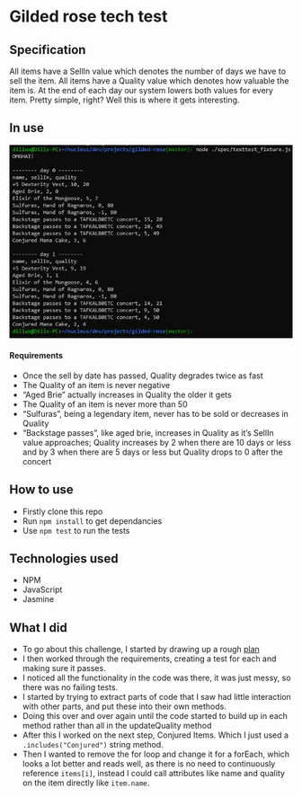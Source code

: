 # Gilded rose tech test

## Specification

All items have a SellIn value which denotes the number of days we have to sell the item. All items have a Quality value which denotes how valuable the item is. At the end of each day our system lowers both values for every item. Pretty simple, right? Well this is where it gets interesting. 

## In use
![image](images/example.png)

#### Requirements
* Once the sell by date has passed, Quality degrades twice as fast
* The Quality of an item is never negative
* “Aged Brie” actually increases in Quality the older it gets
* The Quality of an item is never more than 50
* “Sulfuras”, being a legendary item, never has to be sold or decreases in Quality
* “Backstage passes”, like aged brie, increases in Quality as it’s SellIn value approaches; Quality increases by 2 when there are 10 days or less and by 3 when there are 5 days or less but Quality drops to 0 after the concert

## How to use
* Firstly clone this repo
* Run `npm install` to get dependancies
* Use `npm test` to run the tests

## Technologies used
* NPM
* JavaScript
* Jasmine

## What I did
* To go about this challenge, I started by drawing up a rough [plan](notes.txt) 
* I then worked through the requirements, creating a test for each and making sure it passes.
* I noticed all the functionality in the code was there, it was just messy, so there was no failing tests.
* I started by trying to extract parts of code that I saw had little interaction with other parts, and put these into their own methods.
* Doing this over and over again until the code started to build up in each method rather than all in the updateQuality method
* After this I worked on the next step, Conjured Items. Which I just used a `.includes("Conjured")` string method.
* Then I wanted to remove the for loop and change it for a forEach, which looks a lot better and reads well, as there is no need to continuously reference `items[i]`, instead I could call attributes like name and quality on the item directly like `item.name`.


